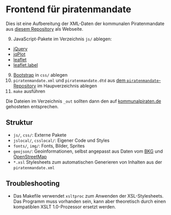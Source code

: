 Frontend für piratenmandate
===========================
Dies ist eine Aufbereitung der XML-Daten der kommunalen Piratenmandate aus [diesem Repository](https://github.com/emtiu/piratenmandate) als Webseite.

9. JavaScript-Pakete im Verzeichnis `js/` ablegen:
  * [jQuery](http://jquery.com/)
  * [jqPlot](http://www.jqplot.com/)
  * [leaflet](http://leafletjs.com/)
  * [leaflet.label](https://github.com/Leaflet/Leaflet.label)
9. [Bootstrap](http://twitter.github.io/bootstrap/) in `css/` ablegen
9. `piratenmandate.xml` und `piratenmandate.dtd` aus [dem `piratenmandate`-Repository](https://github.com/emtiu/piratenmandate) im Haupverzeichnis ablegen
9. `make` ausführen

Die Dateien im Verzeichnis `_out` sollten dann den auf [kommunalpiraten.de](http://www.kommunalpiraten.de) gehosteten entsprechen.

Struktur
--------
* `js/`, `css/`: Externe Pakete
* `jslocal/`, `csslocal/`: Eigener Code und Styles
* `fonts/`, `img/`: Fonts, Bilder, Sprites
* `geojson/`: Geoinformationen, selbst angepasst aus Daten vom [BKG](http://www.bkg.bund.de/) und [OpenStreetMap](http://www.openstreetmap.org/)
* `*.xsl` Stylesheets zum automatischen Generieren von Inhalten aus der `piratenmandate.xml`

Troubleshooting
---------------
* Das Makefile verwendet `xsltproc` zum Anwenden der XSL-Stylesheets. Das Programm muss vorhanden sein, kann aber theoretisch durch einen kompatiblen XSLT 1.0-Prozessor ersetzt werden.
